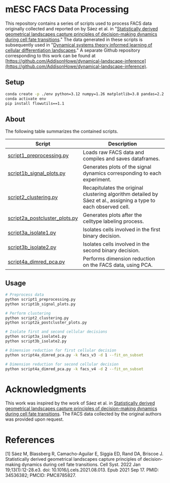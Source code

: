 # mESC FACS Data Processing

This repository contains a series of scripts used to process FACS data originally collected and reported on by Sáez et al. in "[Statistically derived geometrical landscapes capture principles of decision-making dynamics during cell fate transitions](https://pubmed.ncbi.nlm.nih.gov/34536382/)."
The data generated in these scripts is subsequently used in "[Dynamical systems theory informed learning of cellular differentiation landscapes](https://www.biorxiv.org/content/10.1101/2024.09.21.614191v1)."
A separate Github repository corresponding to this work can be found at [https://github.com/AddisonHowe/dynamical-landscape-inference](https://github.com/AddisonHowe/dynamical-landscape-inference).


## Setup

```bash
conda create -p ./env python=3.12 numpy=1.26 matplotlib=3.8 pandas=2.2 scikit-learn=1.4 scipy=1.12 seaborn=0.13 tqdm=4.66 umap-learn=0.5 ipykernel ipywidgets
conda activate env
pip install flowutils==1.1
```

## About

The following table summarizes the contained scripts. 

| Script | Description |
| --- | --- |
| [script1_preprocessing.py](script1_preprocessing.py) | Loads raw FACS data and compiles and saves dataframes. |
| [script1b_signal_plots.py](script1b_signal_plots.py) | Generates plots of the signal dynamics corresponding to each experiment. |
| [script2_clustering.py](script2_clustering.py) | Recapitulates the original clustering algorithm detailed by Sáez et al., assigning a type to each observed cell. |
| [script2a_postcluster_plots.py](script2a_postcluster_plots.py) | Generates plots after the celltype labeling process. |
| [script3a_isolate1.py](script3a_isolate1.py) | Isolates cells involved in the first binary decision. |
| [script3b_isolate2.py](script3b_isolate2.py) | Isolates cells involved in the second binary decision.  |
| [script4a_dimred_pca.py](script4a_dimred_pca.py) | Performs dimension reduction on the FACS data, using PCA. |


## Usage

```bash
# Preprocess data
python script1_preprocessing.py
python script1b_signal_plots.py

# Perform clustering
python script2_clustering.py
python script2a_postcluster_plots.py

# Isolate first and second cellular decisions
python script3a_isolate1.py
python script3b_isolate2.py

# Dimension reduction for first cellular decision
python script4a_dimred_pca.py -k facs_v3 -d 1 --fit_on_subset

# Dimension reduction for second cellular decision
python script4a_dimred_pca.py -k facs_v4 -d 2 --fit_on_subset
```


# Acknowledgments
This work was inspired by the work of Sáez et al. in [Statistically derived geometrical landscapes capture principles of decision-making dynamics during cell fate transitions](https://pubmed.ncbi.nlm.nih.gov/34536382/).
The FACS data collected by the original authors was provided upon request.


# References
[1] Sáez M, Blassberg R, Camacho-Aguilar E, Siggia ED, Rand DA, Briscoe J. Statistically derived geometrical landscapes capture principles of decision-making dynamics during cell fate transitions. Cell Syst. 2022 Jan 19;13(1):12-28.e3. doi: 10.1016/j.cels.2021.08.013. Epub 2021 Sep 17. PMID: 34536382; PMCID: PMC8785827.
